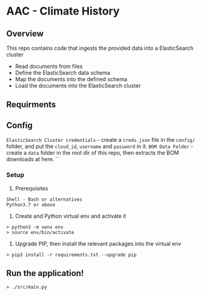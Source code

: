 # AAC - Climate History
## Overview
This repo contains code that ingests the provided data into a ElasticSearch cluster
* Read documents from files
* Define the ElasticSearch data schema
* Map the documents into the defined schema
* Load the documents into the ElasticSearch cluster

## Requirments


## Config
`ElasticSearch Cluster credentials` - create a `creds.json` file in the `config/` follder, and put the `cloud_id`, `username` and `password` in it.
`BOM Data Folder` - create a `data` folder in the root dir of this repo, then extracts the BOM downloads at here.
``

### Setup
1. Prerequisites
```
Shell - Bash or alternatives
Python3.7 or above
```

1. Create and Python virtual env and activate it
```
> python3 -m venv env
> source env/bin/activate
```

1. Upgrade PIP, then install the relevant packages into the virtual env
```
> pip3 install -r requirements.txt --upgrade pip
```

## Run the application!
```
> ./src/main.py
```

